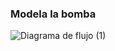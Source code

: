 ### Modela la bomba 

![Diagrama de flujo (1)](https://github.com/user-attachments/assets/d923bd6a-394f-4a63-9383-c871f522543e)
